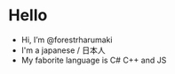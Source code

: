 # Hello
- Hi, I’m @forestrharumaki
- I'm a japanese / 日本人
- My faborite language is C# C++ and JS

<!---
forestrharumaki/forestrharumaki is a ✨ special ✨ repository because its `README.md` (this file) appears on your GitHub profile.
You can click the Preview link to take a look at your changes.
--->

